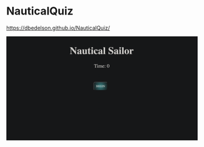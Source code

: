 # NauticalQuiz
https://dbedelson.github.io/NauticalQuiz/


![ScreenShot.png!](./assets/images/screenshot.png)